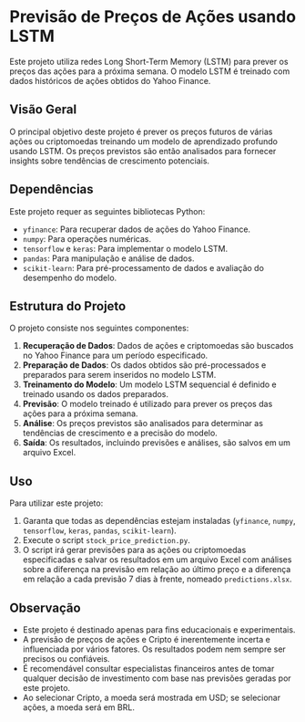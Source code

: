 # Previsão de Preços de Ações usando LSTM

Este projeto utiliza redes Long Short-Term Memory (LSTM) para prever os preços das ações para a próxima semana. O modelo LSTM é treinado com dados históricos de ações obtidos do Yahoo Finance.

## Visão Geral

O principal objetivo deste projeto é prever os preços futuros de várias ações ou criptomoedas treinando um modelo de aprendizado profundo usando LSTM. Os preços previstos são então analisados para fornecer insights sobre tendências de crescimento potenciais.

## Dependências

Este projeto requer as seguintes bibliotecas Python:

- `yfinance`: Para recuperar dados de ações do Yahoo Finance.
- `numpy`: Para operações numéricas.
- `tensorflow` e `keras`: Para implementar o modelo LSTM.
- `pandas`: Para manipulação e análise de dados.
- `scikit-learn`: Para pré-processamento de dados e avaliação do desempenho do modelo.

## Estrutura do Projeto

O projeto consiste nos seguintes componentes:

1. **Recuperação de Dados**: Dados de ações e criptomoedas são buscados no Yahoo Finance para um período especificado.
2. **Preparação de Dados**: Os dados obtidos são pré-processados e preparados para serem inseridos no modelo LSTM.
3. **Treinamento do Modelo**: Um modelo LSTM sequencial é definido e treinado usando os dados preparados.
4. **Previsão**: O modelo treinado é utilizado para prever os preços das ações para a próxima semana.
5. **Análise**: Os preços previstos são analisados para determinar as tendências de crescimento e a precisão do modelo.
6. **Saída**: Os resultados, incluindo previsões e análises, são salvos em um arquivo Excel.

## Uso

Para utilizar este projeto:

1. Garanta que todas as dependências estejam instaladas (`yfinance`, `numpy`, `tensorflow`, `keras`, `pandas`, `scikit-learn`).
2. Execute o script `stock_price_prediction.py`.
3. O script irá gerar previsões para as ações ou criptomoedas especificadas e salvar os resultados em um arquivo Excel com análises sobre a diferença na previsão em relação ao último preço e a diferença em relação a cada previsão 7 dias à frente, nomeado `predictions.xlsx`.

## Observação

- Este projeto é destinado apenas para fins educacionais e experimentais.
- A previsão de preços de ações e Cripto é inerentemente incerta e influenciada por vários fatores. Os resultados podem nem sempre ser precisos ou confiáveis.
- É recomendável consultar especialistas financeiros antes de tomar qualquer decisão de investimento com base nas previsões geradas por este projeto.
- Ao selecionar Cripto, a moeda será mostrada em USD; se selecionar ações, a moeda será em BRL.
